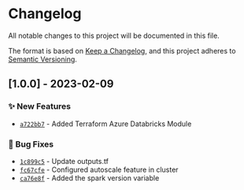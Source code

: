 # Changelog
All notable changes to this project will be documented in this file.

The format is based on [Keep a Changelog](https://keepachangelog.com/en/1.0.0/),
and this project adheres to [Semantic Versioning](https://semver.org/spec/v2.0.0.html).

## [1.0.0] - 2023-02-09
### :sparkles: New Features
- [`a722bb7`](https://github.com/clouddrove/terraform-azure-databricks/commit/a722bb7e85699d8a643e1ec92dd2ea64f564e736) - Added Terraform Azure Databricks Module
### :bug: Bug Fixes
- [`1c899c5`](https://github.com/clouddrove/terraform-azure-databricks/commit/1c899c5b3c909499b180bffc20f8caf2ab2bb4ee) - Update outputs.tf
- [`fc67cfe`](https://github.com/clouddrove/terraform-azure-databricks/commit/fc67cfe1e96f5b602517829c9d3ef79570c826a2) - Configured autoscale feature in cluster
- [`ca76e8f`](https://github.com/clouddrove/terraform-azure-databricks/commit/ca76e8f7e454cfcbfd75b142624da1e35c0ff1d8) - Added the spark version variable
